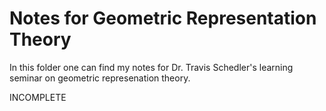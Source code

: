 # Notes for Geometric Representation Theory
In this folder one can find my notes for Dr. Travis Schedler's learning seminar on geometric represenation theory.

INCOMPLETE
